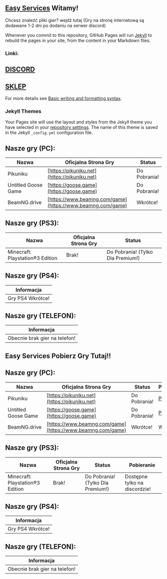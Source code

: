 ## [Easy Services](https://easyservices132.github.io/easyservices-website/) Witamy!

Chcesz znaleźć pliki gier? wejdź tutaj (Gry na stronę internetową są dodawane 1-2 dni po dodaniu na serwer discord)

Whenever you commit to this repository, GitHub Pages will run [Jekyll](https://jekyllrb.com/) to rebuild the pages in your site, from the content in your Markdown files.

### Linki:

## [DISCORD](https://discord.gg/5d8N2RXTbj)
## [SKLEP](https://easyservices.tebex.io/category/1952591)

For more details see [Basic writing and formatting syntax](https://docs.github.com/en/github/writing-on-github/getting-started-with-writing-and-formatting-on-github/basic-writing-and-formatting-syntax).

### Jekyll Themes

Your Pages site will use the layout and styles from the Jekyll theme you have selected in your [repository settings](https://github.com/EasyServices132/easyservices-site/settings/pages). The name of this theme is saved in the Jekyll `_config.yml` configuration file.

## Nasze gry (PC):

| Nazwa     | Oficjalna Strona Gry     | Status     |   
| --------- | ------------------------ | ---------- |
| Pikuniku  | [https://pikuniku.net](https://pikuniku.net)   | Do Pobrania!   |
| Untitled Goose Game  | [https://goose.game](https://goose.game)   | Do Pobrania!   |
| BeamNG.drive  | [https://www.beamng.com/game](https://www.beamng.com/game)   | Wkrótce!   |

## Nasze gry (PS3):

| Nazwa     | Oficjalna Strona Gry     | Status     |   
| --------- | ------------------------ | ---------- |
| Minecraft: Playstation®3 Edition  | Brak!   | Do Pobrania! (Tylko Dla Premium!)   |

## Nasze gry (PS4):

| Informacja     |   
| --------- |
| Gry PS4 Wkrótce!  |

## Nasze gry (TELEFON):

| Informacja     |   
| --------- |
| Obecnie brak gier na telefon!  |

## Easy Services Pobierz Gry Tutaj!!

## Nasze gry (PC):

| Nazwa     | Oficjalna Strona Gry     | Status     | Pobieranie     |
| --------- | ------------------------ | ---------- | -------------- |
| Pikuniku  | [https://pikuniku.net](https://pikuniku.net)   | Do Pobrania!   | [Pobierz](https://github.com/EasyServices132/easyservices-website/releases/tag/PCp)   |
| Untitled Goose Game  | [https://goose.game](https://goose.game)   | Do Pobrania!   | [Pobierz](https://github.com/EasyServices132/easyservices-website/releases/tag/PCu)   |
| BeamNG.drive  | [https://www.beamng.com/game](https://www.beamng.com/game)   | Wkrótce!   | Wkrótce!   |

## Nasze gry (PS3):

| Nazwa     | Oficjalna Strona Gry     | Status     | Pobieranie     |
| --------- | ------------------------ | ---------- | -------------- |
| Minecraft: Playstation®3 Edition  | Brak!   | Do Pobrania! (Tylko Dla Premium!)   | Dostępne tylko na discordzie!   |

## Nasze gry (PS4):

| Informacja     |   
| --------- |
| Gry PS4 Wkrótce!  |

## Nasze gry (TELEFON):

| Informacja     |   
| --------- |
| Obecnie brak gier na telefon!  |

